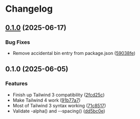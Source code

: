# Changelog

## [0.1.0](https://github.com/humanwhocodes/tailwind-csstree/compare/tailwind-csstree-v0.1.0...tailwind-csstree-v0.1.0) (2025-06-17)


### Bug Fixes

* Remove accidental bin entry from package.json ([59038fe](https://github.com/humanwhocodes/tailwind-csstree/commit/59038febf78cee501aff22b33aa33a75cfbe02e0))

## 0.1.0 (2025-06-05)


### Features

* Finish up Tailwind 3 compatibility ([2fcd25c](https://github.com/humanwhocodes/tailwind-csstree/commit/2fcd25cddb566dc69b346ac674501995b3e428bb))
* Make Tailwind 4 work ([91b77a7](https://github.com/humanwhocodes/tailwind-csstree/commit/91b77a7f079b01aa999016c63297ab74db74106a))
* Most of Tailwind 3 syntax working ([71c8517](https://github.com/humanwhocodes/tailwind-csstree/commit/71c85177daf938838f01474970f60d00dd0b12e7))
* Validate -alpha() and --spacing() ([dd5bc0e](https://github.com/humanwhocodes/tailwind-csstree/commit/dd5bc0e80543ff18e2975b467e1c187b4d97af14))
